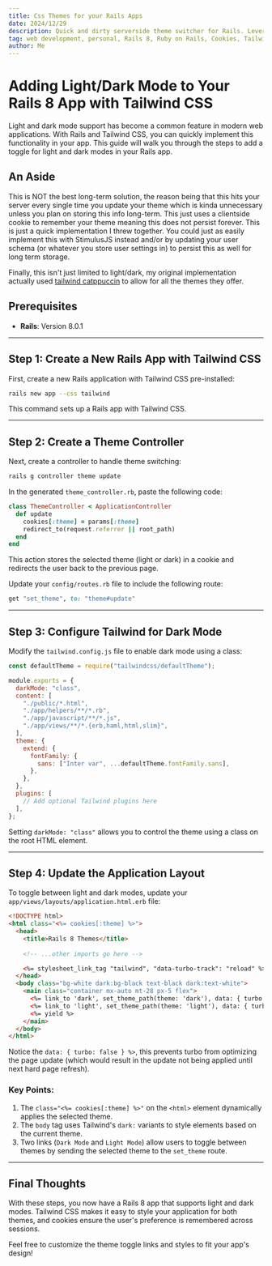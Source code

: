 ```yaml
---
title: Css Themes for your Rails Apps 
date: 2024/12/29
description: Quick and dirty serverside theme switcher for Rails. Leverage cookies for handling this.
tag: web development, personal, Rails 8, Ruby on Rails, Cookies, Tailwind, CSS
author: Me
---
```


# Adding Light/Dark Mode to Your Rails 8 App with Tailwind CSS

Light and dark mode support has become a common feature in modern web applications. With Rails and Tailwind CSS, you can quickly implement this functionality in your app. This guide will walk you through the steps to add a toggle for light and dark modes in your Rails app.

## An Aside

This is NOT the best long-term solution, the reason being that this hits your server every single time you update your theme which is kinda unnecessary unless you plan on storing this info long-term. This just uses a clientside cookie to remember your theme meaning this does not persist forever. This is just a quick implementation I threw together. You could just as easily implement this with StimulusJS instead and/or by updating your user schema (or whatever you store user settings in) to persist this as well for long term storage.

Finally, this isn't just limited to light/dark, my original implementation actually used [tailwind catppuccin](https://github.com/catppuccin/tailwindcss) to allow for all the themes they offer.


## Prerequisites
- **Rails**: Version 8.0.1
---

## Step 1: Create a New Rails App with Tailwind CSS
First, create a new Rails application with Tailwind CSS pre-installed:

```bash
rails new app --css tailwind
```

This command sets up a Rails app with Tailwind CSS.

---

## Step 2: Create a Theme Controller
Next, create a controller to handle theme switching:

```bash
rails g controller theme update
```

In the generated `theme_controller.rb`, paste the following code:

```ruby
class ThemeController < ApplicationController
  def update
    cookies[:theme] = params[:theme]
    redirect_to(request.referrer || root_path)
  end
end
```

This action stores the selected theme (light or dark) in a cookie and redirects the user back to the previous page.

Update your `config/routes.rb` file to include the following route:

```ruby
get "set_theme", to: "theme#update"
```

---

## Step 3: Configure Tailwind for Dark Mode
Modify the `tailwind.config.js` file to enable dark mode using a class:

```javascript
const defaultTheme = require("tailwindcss/defaultTheme");

module.exports = {
  darkMode: "class",
  content: [
    "./public/*.html",
    "./app/helpers/**/*.rb",
    "./app/javascript/**/*.js",
    "./app/views/**/*.{erb,haml,html,slim}",
  ],
  theme: {
    extend: {
      fontFamily: {
        sans: ["Inter var", ...defaultTheme.fontFamily.sans],
      },
    },
  },
  plugins: [
    // Add optional Tailwind plugins here
  ],
};
```

Setting `darkMode: "class"` allows you to control the theme using a class on the root HTML element.

---

## Step 4: Update the Application Layout
To toggle between light and dark modes, update your `app/views/layouts/application.html.erb` file:

```html
<!DOCTYPE html>
<html class="<%= cookies[:theme] %>">
  <head>
    <title>Rails 8 Themes</title>
    
    <!-- ...other imports go here -->

    <%= stylesheet_link_tag "tailwind", "data-turbo-track": "reload" %>
  </head>
  <body class="bg-white dark:bg-black text-black dark:text-white">
    <main class="container mx-auto mt-28 px-5 flex">
      <%= link_to 'dark', set_theme_path(theme: 'dark'), data: { turbo: false } %>
      <%= link_to 'light', set_theme_path(theme: 'light'), data: { turbo: false } %>
      <%= yield %>
    </main>
  </body>
</html>
```

Notice the `data: { turbo: false } %>`, this prevents turbo from optimizing the page update (which would result in the update not being applied until next hard page refresh).

### Key Points:
1. The `class="<%= cookies[:theme] %>"` on the `<html>` element dynamically applies the selected theme.
2. The `body` tag uses Tailwind's `dark:` variants to style elements based on the current theme.
3. Two links (`Dark Mode` and `Light Mode`) allow users to toggle between themes by sending the selected theme to the `set_theme` route.

---

## Final Thoughts
With these steps, you now have a Rails 8 app that supports light and dark modes. Tailwind CSS makes it easy to style your application for both themes, and cookies ensure the user's preference is remembered across sessions.

Feel free to customize the theme toggle links and styles to fit your app's design!

